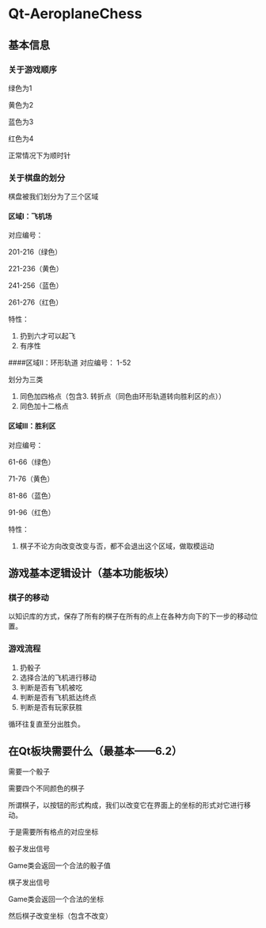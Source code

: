 # Qt-AeroplaneChess

## 基本信息
### 关于游戏顺序
绿色为1   

黄色为2   

蓝色为3   

红色为4   

正常情况下为顺时针   


### 关于棋盘的划分

棋盘被我们划分为了三个区域

#### 区域I：飞机场
对应编号：   

201-216（绿色）  

221-236（黄色）  

241-256（蓝色）   

261-276（红色）   


特性：
1. 扔到六才可以起飞
2. 有序性


####区域II：环形轨道
对应编号：
1-52   


划分为三类
1. 同色加四格点（包含3. 转折点（同色由环形轨道转向胜利区的点））
2. 同色加十二格点


#### 区域III：胜利区
对应编号：   

61-66（绿色）   

71-76（黄色）   

81-86（蓝色）   

91-96（红色）   


特性：
1. 棋子不论方向改变改变与否，都不会退出这个区域，做取模运动

## 游戏基本逻辑设计（基本功能板块）
### 棋子的移动
以知识库的方式，保存了所有的棋子在所有的点上在各种方向下的下一步的移动位置。
### 游戏流程
1. 扔骰子
2. 选择合法的飞机进行移动
3. 判断是否有飞机被吃
4. 判断是否有飞机抵达终点
5. 判断是否有玩家获胜   
   
循环往复直至分出胜负。

## 在Qt板块需要什么（最基本——6.2）
需要一个骰子

需要四个不同颜色的棋子   

所谓棋子，以按钮的形式构成，我们以改变它在界面上的坐标的形式对它进行移动。   


于是需要所有格点的对应坐标

骰子发出信号   

Game类会返回一个合法的骰子值   


棋子发出信号   

Game类会返回一个合法的坐标   

然后棋子改变坐标（包含不改变）   



